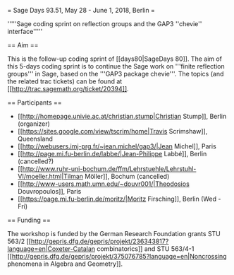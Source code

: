 = Sage Days 93.51, May 28 - June 1, 2018, Berlin =

'''''Sage coding sprint on reflection groups and the GAP3 ''chevie'' interface'''''

== Aim ==

This is the follow-up coding sprint of [[days80|SageDays 80]]. The aim of this 5-days coding sprint is to continue the Sage work on '''finite reflection groups''' in Sage, based on the '''GAP3 package chevie'''. The topics (and the related trac tickets) can be found at [[http://trac.sagemath.org/ticket/20394]].

== Participants ==

 * [[http://homepage.univie.ac.at/christian.stump|Christian Stump]], Berlin (organizer)
 * [[https://sites.google.com/view/tscrim/home|Travis Scrimshaw]], Queensland
 * [[http://webusers.imj-prg.fr/~jean.michel/gap3/|Jean Michel]], Paris
 * [[http://page.mi.fu-berlin.de/labbe/|Jean-Philippe Labbé]], Berlin (cancelled?)
 * [[http://www.ruhr-uni-bochum.de/ffm/Lehrstuehle/Lehrstuhl-VI/moeller.html|Tilman Möller]], Bochum (cancelled)
 * [[http://www-users.math.umn.edu/~douvr001/|Theodosios Douvropoulos]], Paris
 * [[https://page.mi.fu-berlin.de/moritz/|Moritz Firsching]], Berlin (Wed - Fri)

== Funding ==

The workshop is funded by the German Research Foundation grants STU 563/2 [[http://gepris.dfg.de/gepris/projekt/236343817?language=en|Coxeter-Catalan combinatorics]] and STU 563/4-1 [[http://gepris.dfg.de/gepris/projekt/375076785?language=en|Noncrossing phenomena in Algebra and Geometry]].
